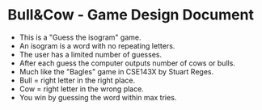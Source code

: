 # Bull&Cow - Game Design Document
* This is a "Guess the isogram" game.
* An isogram is a word with no repeating letters.
* The user has a limited number of guesses.
* After each guess the computer outputs number of cows or bulls.
* Much like the "Bagles" game in CSE143X by Stuart Reges.
* Bull = right letter in the right place.
* Cow = right letter in the wrong place.
* You win by guessing the word within max tries.